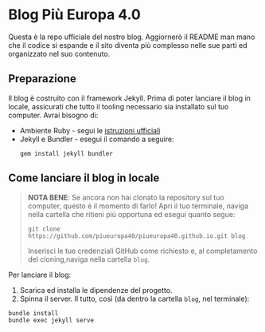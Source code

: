 # Blog Più Europa 4.0

Questa è la repo ufficiale del nostro blog. 
Aggiornerò il README man mano che il codice si espande e il sito diventa più
complesso nelle sue parti ed organizzato nel suo contenuto.

## Preparazione
Il blog è costruito con il framework Jekyll. Prima di poter lanciare il blog in
locale, assicurati che tutto il tooling necessario sia installato sul tuo
computer. Avrai bisogno di:
- Ambiente Ruby - segui le [istruzioni ufficiali](https://jekyllrb.com/docs/installation/)
- Jekyll e Bundler - esegui il comando a seguire:
  ```
  gem install jekyll bundler
  ```

## Come lanciare il blog in locale

> **NOTA BENE**: Se ancora non hai clonato la repository sul tuo computer, questo è il momento di farlo!
> Apri il tuo terminale, naviga nella cartella che ritieni più opportuna ed esegui quanto segue:
> ```
> git clone https://github.com/piueuropa40/piueuropa40.github.io.git blog
> ```
> Inserisci le tue credenziali GitHub come richiesto e, al completamento del cloning,naviga nella cartella `blog`.


Per lanciare il blog:
1. Scarica ed installa le dipendenze del progetto.
2. Spinna il server.
Il tutto, così (da dentro la cartella `blog`, nel terminale):
```
bundle install
bundle exec jekyll serve
```
